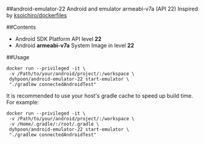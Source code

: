 ##android-emulator-22
Android and emulator armeabi-v7a (API 22)
Inspired by [ksoichiro/dockerfiles](https://github.com/ksoichiro/dockerfiles/tree/master/android-emulator)

##Contents
* Android SDK Platform API level **22**
* Android **armeabi-v7a** System Image in level **22**

##Usage
```
docker run --privileged -it \
 -v /Path/to/your/android/project/:/workspace \
 dyhpoon/android-emulator-22 start-emulator \
 "./gradlew connectedAndroidTest"
```

It is recommended to use your host's gradle cache to speed up build time. For example:

```
docker run --privileged -it \
 -v /Path/to/your/android/project/:/workspace \
 -v /Home/.gradle/:/root/.gradle \
 dyhpoon/android-emulator-22 start-emulator \
 "./gradlew connectedAndroidTest"
```
